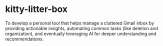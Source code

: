 # kitty-litter-box
To develop a personal tool that helps manage a cluttered Gmail inbox by providing actionable insights, automating common tasks (like deletion and organization), and eventually leveraging AI for deeper understanding and recommendations.

